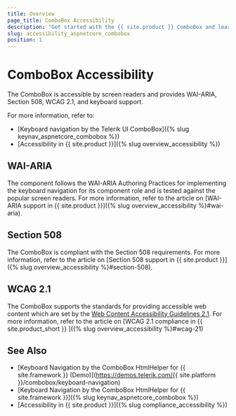 ```yaml
---
title: Overview
page_title: ComboBox Accessibility
description: "Get started with the {{ site.product }} ComboBox and learn about its accessibility support for WAI-ARIA, Section 508, and WCAG 2.1."
slug: accessibility_aspnetcore_combobox
position: 1
---
```


# ComboBox Accessibility

The ComboBox is accessible by screen readers and provides WAI-ARIA, Section 508, WCAG 2.1, and keyboard support.

For more information, refer to:
* [Keyboard navigation by the Telerik UI ComboBox]({% slug keynav_aspnetcore_combobox %})
* [Accessibility in {{ site.product }}]({% slug overview_accessibility %})

## WAI-ARIA

The component follows the WAI-ARIA Authoring Practices for implementing the keyboard navigation for its component role and is tested against the popular screen readers. For more information, refer to the article on [WAI-ARIA support in {{ site.product }}]({% slug overview_accessibility %}#wai-aria).

## Section 508

The ComboBox is compliant with the Section 508 requirements. For more information, refer to the article on [Section 508 support in {{ site.product }}]({% slug overview_accessibility %}#section-508).

## WCAG 2.1

The ComboBox supports the standards for providing accessible web content which are set by the [Web Content Accessibility Guidelines 2.1](https://www.w3.org/TR/WCAG/). For more information, refer to the article on [WCAG 2.1 compliance in {{ site.product_short }} ]({% slug overview_accessibility %}#wcag-21)

## See Also

* [Keyboard Navigation by the ComboBox HtmlHelper for {{ site.framework }} (Demo)](https://demos.telerik.com/{{ site.platform }}/combobox/keyboard-navigation)
* [Keyboard Navigation by the ComboBox HtmlHelper for {{ site.framework }}]({% slug keynav_aspnetcore_combobox %})
* [Accessibility in {{ site.product }}]({% slug compliance_accessibility %})
